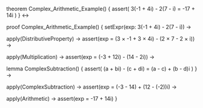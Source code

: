 theorem Complex_Arithmetic_Example() {
  assert(
    3(-1 + 4i) - 2(7 - i) = -17 + 14i
  )
} ↔

proof Complex_Arithmetic_Example() {
  setExpr(exp: 3(-1 + 4i) - 2(7 - i)) →
  
  apply(DistributiveProperty) →
  assert(exp = (3 × -1 + 3 × 4i) - (2 × 7 - 2 × i)) →
  
  apply(Multiplication) →
  assert(exp = (-3 + 12i) - (14 - 2i)) →
  
  lemma ComplexSubtraction() {
    assert(
      (a + bi) - (c + di) = (a - c) + (b - d)i
    )
  } →
  
  apply(ComplexSubtraction) →
  assert(exp = (-3 - 14) + (12 - (-2))i) →
  
  apply(Arithmetic) →
  assert(exp = -17 + 14i)
}
